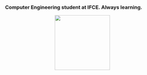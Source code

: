 ### Computer Engineering student at IFCE. Always learning.


<div align="center">
  <a href="https://github.com/JonaSPyt">
  <img height="180em" src="https://github-readme-stats.vercel.app/api?username=JonaSPyt&show_icons=true&theme=dark&include_all_commits=true&count_private=true"/>
</div>


  
